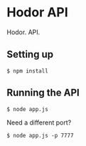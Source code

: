 # Hodor API

Hodor. API.

## Setting up
`$ npm install`

## Running the API
`$ node app.js`

Need a different port?

`$ node app.js -p 7777`